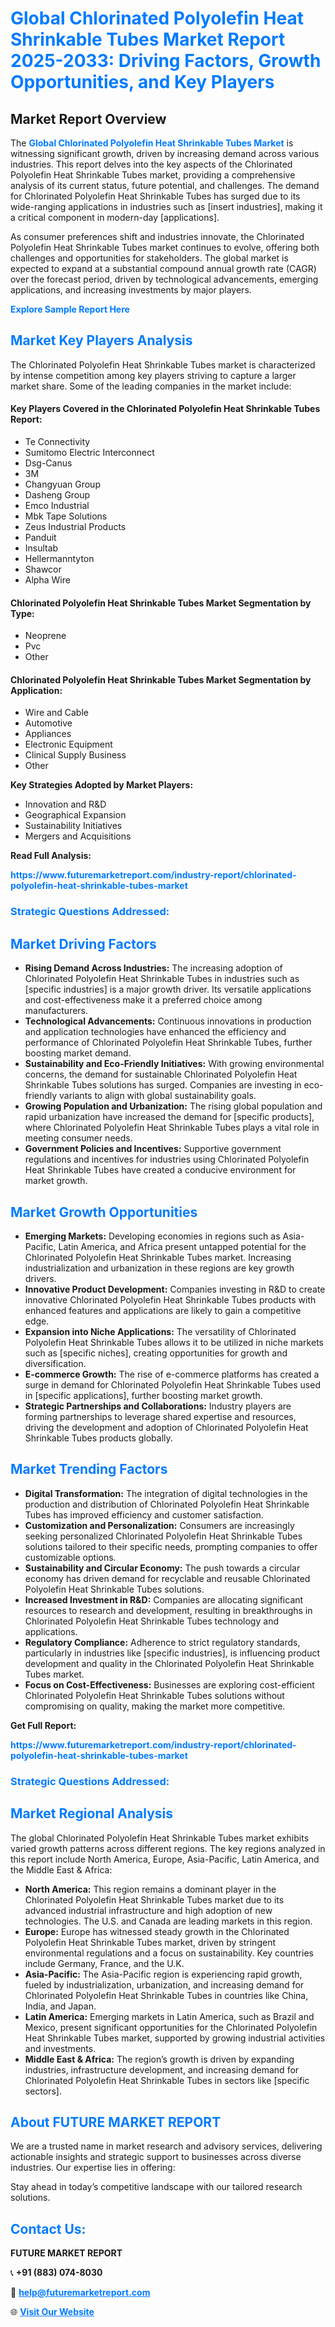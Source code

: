 <h1 style="color: #007BFF;">Global Chlorinated Polyolefin Heat Shrinkable Tubes Market Report 2025-2033: Driving Factors, Growth Opportunities, and Key Players</h1>

<section id="overview">
<h2>Market Report Overview</h2>
<p>The <a href="https://www.futuremarketreport.com/industry-report/chlorinated-polyolefin-heat-shrinkable-tubes-market" style="color: #007BFF; text-decoration: none;"><strong>Global Chlorinated Polyolefin Heat Shrinkable Tubes Market</strong></a> is witnessing significant growth, driven by increasing demand across various industries. This report delves into the key aspects of the Chlorinated Polyolefin Heat Shrinkable Tubes market, providing a comprehensive analysis of its current status, future potential, and challenges. The demand for Chlorinated Polyolefin Heat Shrinkable Tubes has surged due to its wide-ranging applications in industries such as [insert industries], making it a critical component in modern-day [applications].</p>
<p>As consumer preferences shift and industries innovate, the Chlorinated Polyolefin Heat Shrinkable Tubes market continues to evolve, offering both challenges and opportunities for stakeholders. The global market is expected to expand at a substantial compound annual growth rate (CAGR) over the forecast period, driven by technological advancements, emerging applications, and increasing investments by major players.</p>
</section>

<section id="overview">
<p><a href="https://www.futuremarketreport.com/request-sample/reportId=31260" style="color: #007BFF; text-decoration: none;"><strong>Explore Sample Report Here</strong></a></p>
</section>

<section id="key-players">
<h2 style="color: #007BFF;">Market Key Players Analysis</h2>
<p>The Chlorinated Polyolefin Heat Shrinkable Tubes market is characterized by intense competition among key players striving to capture a larger market share. Some of the leading companies in the market include:</p>
<h4>Key Players Covered in the Chlorinated Polyolefin Heat Shrinkable Tubes Report:</h4>
<ul><li>Te Connectivity</li><li>Sumitomo Electric Interconnect</li><li>Dsg-Canus</li><li>3M</li><li>Changyuan Group</li><li>Dasheng Group</li><li>Emco Industrial</li><li>Mbk Tape Solutions</li><li>Zeus Industrial Products</li><li>Panduit</li><li>Insultab</li><li>Hellermanntyton</li><li>Shawcor</li><li>Alpha Wire</li></ul>
<h4>Chlorinated Polyolefin Heat Shrinkable Tubes Market Segmentation by Type:</h4>
<ul><li>Neoprene</li><li>Pvc</li><li>Other</li></ul>

<h4>Chlorinated Polyolefin Heat Shrinkable Tubes Market Segmentation by Application:</h4>
<ul><li>Wire and Cable</li><li>Automotive</li><li>Appliances</li><li>Electronic Equipment</li><li>Clinical Supply Business</li><li>Other</li></ul>
<p><strong>Key Strategies Adopted by Market Players:</strong></p>
<ul>
<li>Innovation and R&D</li>
<li>Geographical Expansion</li>
<li>Sustainability Initiatives</li>
<li>Mergers and Acquisitions</li>
</ul>
</section>

<section>
<p><strong>Read Full Analysis: </strong></p><a href="https://www.futuremarketreport.com/industry-report/chlorinated-polyolefin-heat-shrinkable-tubes-market" style="color: #007BFF; text-decoration: none;"><strong>https://www.futuremarketreport.com/industry-report/chlorinated-polyolefin-heat-shrinkable-tubes-market</strong></a>
<h3 style="color: #007BFF;">Strategic Questions Addressed:</h3>
</section>

<section id="driving-factors">
<h2 style="color: #007BFF;">Market Driving Factors</h2>
<ul>
<li><strong>Rising Demand Across Industries:</strong> The increasing adoption of Chlorinated Polyolefin Heat Shrinkable Tubes in industries such as [specific industries] is a major growth driver. Its versatile applications and cost-effectiveness make it a preferred choice among manufacturers.</li>
<li><strong>Technological Advancements:</strong> Continuous innovations in production and application technologies have enhanced the efficiency and performance of Chlorinated Polyolefin Heat Shrinkable Tubes, further boosting market demand.</li>
<li><strong>Sustainability and Eco-Friendly Initiatives:</strong> With growing environmental concerns, the demand for sustainable Chlorinated Polyolefin Heat Shrinkable Tubes solutions has surged. Companies are investing in eco-friendly variants to align with global sustainability goals.</li>
<li><strong>Growing Population and Urbanization:</strong> The rising global population and rapid urbanization have increased the demand for [specific products], where Chlorinated Polyolefin Heat Shrinkable Tubes plays a vital role in meeting consumer needs.</li>
<li><strong>Government Policies and Incentives:</strong> Supportive government regulations and incentives for industries using Chlorinated Polyolefin Heat Shrinkable Tubes have created a conducive environment for market growth.</li>
</ul>
</section>

<section id="growth-opportunities">
<h2 style="color: #007BFF;">Market Growth Opportunities</h2>
<ul>
<li><strong>Emerging Markets:</strong> Developing economies in regions such as Asia-Pacific, Latin America, and Africa present untapped potential for the Chlorinated Polyolefin Heat Shrinkable Tubes market. Increasing industrialization and urbanization in these regions are key growth drivers.</li>
<li><strong>Innovative Product Development:</strong> Companies investing in R&D to create innovative Chlorinated Polyolefin Heat Shrinkable Tubes products with enhanced features and applications are likely to gain a competitive edge.</li>
<li><strong>Expansion into Niche Applications:</strong> The versatility of Chlorinated Polyolefin Heat Shrinkable Tubes allows it to be utilized in niche markets such as [specific niches], creating opportunities for growth and diversification.</li>
<li><strong>E-commerce Growth:</strong> The rise of e-commerce platforms has created a surge in demand for Chlorinated Polyolefin Heat Shrinkable Tubes used in [specific applications], further boosting market growth.</li>
<li><strong>Strategic Partnerships and Collaborations:</strong> Industry players are forming partnerships to leverage shared expertise and resources, driving the development and adoption of Chlorinated Polyolefin Heat Shrinkable Tubes products globally.</li>
</ul>
</section>

<section id="trending-factors">
<h2 style="color: #007BFF;">Market Trending Factors</h2>
<ul>
<li><strong>Digital Transformation:</strong> The integration of digital technologies in the production and distribution of Chlorinated Polyolefin Heat Shrinkable Tubes has improved efficiency and customer satisfaction.</li>
<li><strong>Customization and Personalization:</strong> Consumers are increasingly seeking personalized Chlorinated Polyolefin Heat Shrinkable Tubes solutions tailored to their specific needs, prompting companies to offer customizable options.</li>
<li><strong>Sustainability and Circular Economy:</strong> The push towards a circular economy has driven demand for recyclable and reusable Chlorinated Polyolefin Heat Shrinkable Tubes solutions.</li>
<li><strong>Increased Investment in R&D:</strong> Companies are allocating significant resources to research and development, resulting in breakthroughs in Chlorinated Polyolefin Heat Shrinkable Tubes technology and applications.</li>
<li><strong>Regulatory Compliance:</strong> Adherence to strict regulatory standards, particularly in industries like [specific industries], is influencing product development and quality in the Chlorinated Polyolefin Heat Shrinkable Tubes market.</li>
<li><strong>Focus on Cost-Effectiveness:</strong> Businesses are exploring cost-efficient Chlorinated Polyolefin Heat Shrinkable Tubes solutions without compromising on quality, making the market more competitive.</li>
</ul>
</section>

<section>
<p><strong>Get Full Report: </strong></p><a href="https://www.futuremarketreport.com/industry-report/chlorinated-polyolefin-heat-shrinkable-tubes-market" style="color: #007BFF; text-decoration: none;"><strong>https://www.futuremarketreport.com/industry-report/chlorinated-polyolefin-heat-shrinkable-tubes-market</strong></a>
<h3 style="color: #007BFF;">Strategic Questions Addressed:</h3>
</section>


<section id="regional-analysis">
<h2 style="color: #007BFF;">Market Regional Analysis</h2>
<p>The global Chlorinated Polyolefin Heat Shrinkable Tubes market exhibits varied growth patterns across different regions. The key regions analyzed in this report include North America, Europe, Asia-Pacific, Latin America, and the Middle East & Africa:</p>
<ul>
<li><strong>North America:</strong> This region remains a dominant player in the Chlorinated Polyolefin Heat Shrinkable Tubes market due to its advanced industrial infrastructure and high adoption of new technologies. The U.S. and Canada are leading markets in this region.</li>
<li><strong>Europe:</strong> Europe has witnessed steady growth in the Chlorinated Polyolefin Heat Shrinkable Tubes market, driven by stringent environmental regulations and a focus on sustainability. Key countries include Germany, France, and the U.K.</li>
<li><strong>Asia-Pacific:</strong> The Asia-Pacific region is experiencing rapid growth, fueled by industrialization, urbanization, and increasing demand for Chlorinated Polyolefin Heat Shrinkable Tubes in countries like China, India, and Japan.</li>
<li><strong>Latin America:</strong> Emerging markets in Latin America, such as Brazil and Mexico, present significant opportunities for the Chlorinated Polyolefin Heat Shrinkable Tubes market, supported by growing industrial activities and investments.</li>
<li><strong>Middle East & Africa:</strong> The region’s growth is driven by expanding industries, infrastructure development, and increasing demand for Chlorinated Polyolefin Heat Shrinkable Tubes in sectors like [specific sectors].</li>
</ul>
</section>

<footer>
<h2 style="color: #007BFF;">About FUTURE MARKET REPORT</h2>
<p>We are a trusted name in market research and advisory services, delivering actionable insights and strategic support to businesses across diverse industries. Our expertise lies in offering:</p>

<p>Stay ahead in today’s competitive landscape with our tailored research solutions.</p>

<h2 style="color: #007BFF;">Contact Us:</h2>
<p><strong>FUTURE MARKET REPORT</strong></p>
<p>📞 <strong>+91 (883) 074-8030</strong></p>
<p>📧 <strong><a href="mailto:help@futuremarketreport.com" style="color: #007BFF;">help@futuremarketreport.com</a></strong></p>
<p>🌐 <strong><a href="https://www.futuremarketreport.com/" style="color: #007BFF;">Visit Our Website</a></strong></p>
</footer>